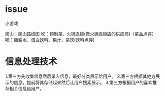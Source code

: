 # issue
小游戏

爬山：爬山路线图
吃：预制菜、火锅连锁(做火锅连锁店的供应商)（菜品点评）
喝：瓶装水、蛋白饮料、果汁、茶饮(饮料点评)

# 信息处理技术
1.第三方先收集信息然后录入信息，最好分类展示给用户。
2.第三方根据其他方展示的信息。提前将其存储起来然后让用户搜索展示。
3.第三方根据用户的喜欢推荐相关信息给用户。
